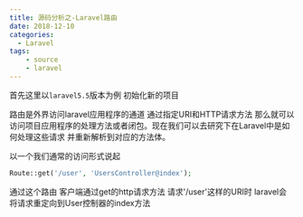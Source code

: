 ```yaml
---
title: 源码分析之-Laravel路由
date: 2018-12-10
categories:
  - Laravel
tags:
    - source
    - laravel
---
```


首先这里以`laravel5.5`版本为例  初始化新的项目

路由是外界访问laravel应用程序的通道 通过指定URI和HTTP请求方法 那么就可以访问项目应用程序的处理方法或者闭包。现在我们可以去研究下在Laravel中是如何处理这些请求 并重新解析到对应的方法体。

以一个我们通常的访问形式说起
```php
Route::get('/user', 'UsersController@index');
```

通过这个路由 客户端通过get的http请求方法 请求'/user'这样的URI时  laravel会将请求重定向到User控制器的index方法